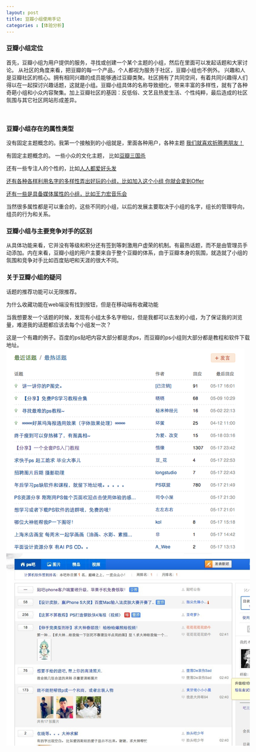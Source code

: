 ```yaml
---
layout: post
title: 豆瓣小组使用手记
categories : [体验分析]
---
```


<div id="content" class="center">
<section>
	<article style="width:650px;">
		<h3>豆瓣小组定位</h3>
		<p>首先，豆瓣小组为用户提供的服务，寻找或创建一个某个主题的小组，然后在里面可以发起话题和大家讨论。
			从社区的角度来看，把豆瓣的每一个产品，个人都视为服务于社区，豆瓣小组也不例外。
			兴趣和人是豆瓣社区的核心。拥有相同兴趣的成员能够通过豆瓣类聚。社区拥有了共同空间，有着共同兴趣得人们得以在一起探讨兴趣话题，这就是小组。豆瓣小组具体的名称导致细化，带来丰富的多样性，就有了各种奇葩小组和小众内容聚集。加上豆瓣社区的基因：反低俗、文艺且热爱生活、个性纯粹，最后造成的社区氛围与其它社区网站形成差异。
		</p>
		<br />
		<h3>豆瓣小组存在的属性类型</h3>
		<p>没有固定主题概念的。我第一个接触到的小组就是，里面各种用户，各种主题  <a href="http://www.douban.com/group/Junko520/">我们就喜欢折腾男朋友！</a></p>	
		<p>有固定主题概念的。 一些小众的文化主题， 比如<a href="http://www.douban.com/group/imre/">豆瓣三国杀</a></p>
		<p>还有一些专注人的个性的，比如<a href="http://www.douban.com/group/toufa/">人人都爱好头发</p>
		<p>还有各种各样利用名字的多样性弄出好玩的小组，比如<a href="http://www.douban.com/group/offer/">加入这个小组 你就会拿到Offer </p>
		<p>还有一些是具备媒体属性的小组，比如<a href="http://www.douban.com/group/12630/">王力宏音乐会</a></p>
		<p>当然很多属性都是可以重合的，这些不同的小组，以后的发展主要取决于小组的名字，组长的管理导向，组员的行为和关系。</p>
		<h3>豆瓣小组与主要竞争对手的区别</h3>
		<p>从具体功能来看，它并没有等级和积分还有签到等刺激用户虚荣的机制。有最热话题，而不是由管理员手动添加。内在来看，豆瓣小组的用户主要来自于整个豆瓣的体系，由于豆瓣本身的氛围，就造就了小组的氛围和竞争对手比如百度贴吧和天涯的很大不同。</p>
		<h3>关于豆瓣小组的疑问</h3>
		<p>话题的推荐功能可以无限推荐。</p>
		<p>为什么收藏功能在web端没有找到按钮，但是在移动端有收藏功能</p>
		<p>当我想要发一个话题的时候，发现有小组太多名字相似，但是我都可以去发的小组，为了保证我的浏览量，难道我的话题都应该去每个小组发一次？</p>
		<p>这是一个有趣的例子。百度的ps贴吧内容大部分都是求ps，而豆瓣的ps小组则大部分都是教程和软件下载地址。
     	<img src="../../images/ex2.png">
     	<img src="../../images/ex1.jpg">
		</p>
	</article>
</section>
</div>